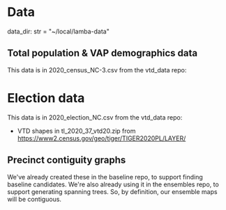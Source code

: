 # Data

data_dir: str = "~/local/lamba-data"

## Total population & VAP demographics data

This data is in 2020_census_NC-3.csv from the vtd_data repo:

# Election data

This data is in 2020_election_NC.csv from the vtd_data repo:

- VTD shapes in tl_2020_37_vtd20.zip from https://www2.census.gov/geo/tiger/TIGER2020PL/LAYER/

## Precinct contiguity graphs 

We've already created these in the baseline repo, to support finding baseline candidates.
We're also already using it in the ensembles repo, to support generating spanning trees.
So, by definition, our ensemble maps will be contiguous.
